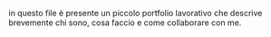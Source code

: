 in questo file è presente un piccolo portfolio lavorativo che descrive brevemente chi sono, cosa faccio e come collaborare con me.
